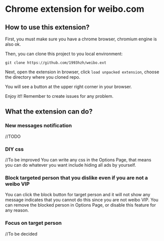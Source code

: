 # Chrome extension for weibo.com

## How to use this extension?
First, you must make sure you have a chrome browser, chromium engine is also ok.

Then, you can clone this project to you local environment:
```
git clone https://github.com/1993hzh/weibo.ext
```

Next, open the extension in browser, click `load unpacked extension`, choose the directory where you cloned repo.

You will see a button at the upper right corner in your browser.

Enjoy it!! Remember to create issues for any problem.

## What the extension can do?
### New messages notification
//TODO

### DIY css
//To be improved
You can write any css in the Options Page, that means you can do whatever you want include hiding all ads by yourself.

### Block targeted person that you dislike even if you are not a weibo VIP
You can click the block button for target person and it will not show any message indicates that you cannot do this since you are not weibo VIP.
You can remove the blocked person in Options Page, or disable this feature for any reason.

### Focus on target person
//To be decided

